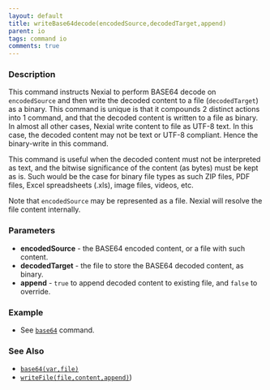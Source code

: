 ```yaml
---
layout: default
title: writeBase64decode(encodedSource,decodedTarget,append)
parent: io
tags: command io
comments: true
---
```



### Description
This command instructs Nexial to perform BASE64 decode on `encodedSource` and then write the decoded content to a file
(`decodedTarget`) as a binary. This command is unique is that it compounds 2 distinct actions into 1 command, and
that the decoded content is written to a file as binary. In almost all other cases, Nexial write content to file as 
UTF-8 text. In this case, the decoded content may not be text or UTF-8 compliant. Hence the binary-write in this 
command.

This command is useful when the decoded content must not be interpreted as text, and the bitwise significance of
the content (as bytes) must be kept as is. Such would be the case for binary file types as such ZIP files, PDF files,
Excel spreadsheets (.xls), image files, videos, etc.

Note that `encodedSource` may be represented as a file. Nexial will resolve the file content internally.


### Parameters
- **encodedSource** - the BASE64 encoded content, or a file with such content.
- **decodedTarget** - the file to store the BASE64 decoded content, as binary.
- **append** - `true` to append decoded content to existing file, and `false` to override.


### Example
- See [`base64`](base64(var,file)) command.


### See Also
- [`base64(var,file)`](base64(var,file))
- [`writeFile(file,content,append)`](writeFile(file,content,append).md))
